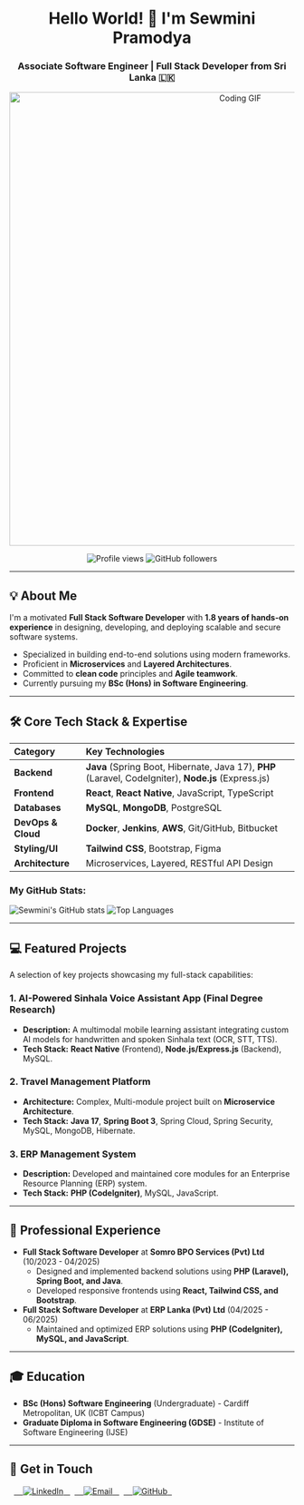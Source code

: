<h1 align="center">Hello World! 👋 I'm Sewmini Pramodya</h1>
<h3 align="center">Associate Software Engineer | Full Stack Developer from Sri Lanka 🇱🇰</h3>

<p align="center">
  <img src="https://user-images.githubusercontent.com/49257630/190870823-380d195f-36e7-4f99-a6f9-cc825313988e.gif" alt="Coding GIF" width="800"/>
</p>

<p align="center">
  <img src="https://komarev.com/ghpvc/?username=Sewmini2004&style=for-the-badge&color=blue" alt="Profile views">
  <img src="https://img.shields.io/github/followers/Sewmini2004?style=for-the-badge&logo=github&color=purple" alt="GitHub followers">
</p>

---

## 💡 About Me

I'm a motivated **Full Stack Software Developer** with **1.8 years of hands-on experience** in designing, developing, and deploying scalable and secure software systems.

* Specialized in building end-to-end solutions using modern frameworks.
* Proficient in **Microservices** and **Layered Architectures**.
* Committed to **clean code** principles and **Agile teamwork**.
* Currently pursuing my **BSc (Hons) in Software Engineering**.

---

## 🛠️ Core Tech Stack & Expertise

| Category | Key Technologies |
| :--- | :--- |
| **Backend** | **Java** (Spring Boot, Hibernate, Java 17), **PHP** (Laravel, CodeIgniter), **Node.js** (Express.js) |
| **Frontend** | **React**, **React Native**, JavaScript, TypeScript |
| **Databases** | **MySQL**, **MongoDB**, PostgreSQL |
| **DevOps & Cloud** | **Docker**, **Jenkins**, **AWS**, Git/GitHub, Bitbucket |
| **Styling/UI** | **Tailwind CSS**, Bootstrap, Figma |
| **Architecture** | Microservices, Layered, RESTful API Design |

<h3 align="left">My GitHub Stats:</h3>
<p align="left">
  <img src="https://github-readme-stats.vercel.app/api?username=Sewmini2004&show_icons=true&locale=en&theme=radical" alt="Sewmini's GitHub stats"/>
  <img src="https://github-readme-stats.vercel.app/api/top-langs/?username=Sewmini2004&layout=compact&langs_count=8&theme=radical" alt="Top Languages"/>
</p>

---

## 💻 Featured Projects

A selection of key projects showcasing my full-stack capabilities:

### 1. AI-Powered Sinhala Voice Assistant App (Final Degree Research)
* **Description:** A multimodal mobile learning assistant integrating custom AI models for handwritten and spoken Sinhala text (OCR, STT, TTS).
* **Tech Stack:** **React Native** (Frontend), **Node.js/Express.js** (Backend), MySQL.

### 2. Travel Management Platform
* **Architecture:** Complex, Multi-module project built on **Microservice Architecture**.
* **Tech Stack:** **Java 17**, **Spring Boot 3**, Spring Cloud, Spring Security, MySQL, MongoDB, Hibernate.

### 3. ERP Management System
* **Description:** Developed and maintained core modules for an Enterprise Resource Planning (ERP) system.
* **Tech Stack:** **PHP (CodeIgniter)**, MySQL, JavaScript.

---

## 🚀 Professional Experience

* **Full Stack Software Developer** at **Somro BPO Services (Pvt) Ltd** (10/2023 - 04/2025)
    * Designed and implemented backend solutions using **PHP (Laravel), Spring Boot, and Java**.
    * Developed responsive frontends using **React, Tailwind CSS, and Bootstrap**.
* **Full Stack Software Developer** at **ERP Lanka (Pvt) Ltd** (04/2025 - 06/2025)
    * Maintained and optimized ERP solutions using **PHP (CodeIgniter), MySQL, and JavaScript**.

---

## 🎓 Education

* **BSc (Hons) Software Engineering** (Undergraduate) - Cardiff Metropolitan, UK (ICBT Campus)
* **Graduate Diploma in Software Engineering (GDSE)** - Institute of Software Engineering (IJSE)

---

## 🔗 Get in Touch

<p align="left">
  <a href="https://www.linkedin.com/in/sewmini-premodya-34043a217/" target="_blank">
    <img src="https://img.shields.io/badge/LinkedIn-0077B5?style=for-the-badge&logo=linkedin&logoColor=white" alt="LinkedIn">
  </a>
  <a href="mailto:sewminipremodya98@gmail.com" target="_blank">
    <img src="https://img.shields.io/badge/Email-D14836?style=for-the-badge&logo=gmail&logoColor=white" alt="Email">
  </a>
  <a href="https://github.com/Sewmini2004" target="_blank">
    <img src="https://img.shields.io/badge/GitHub-100000?style=for-the-badge&logo=github&logoColor=white" alt="GitHub">
  </a>
</p>
